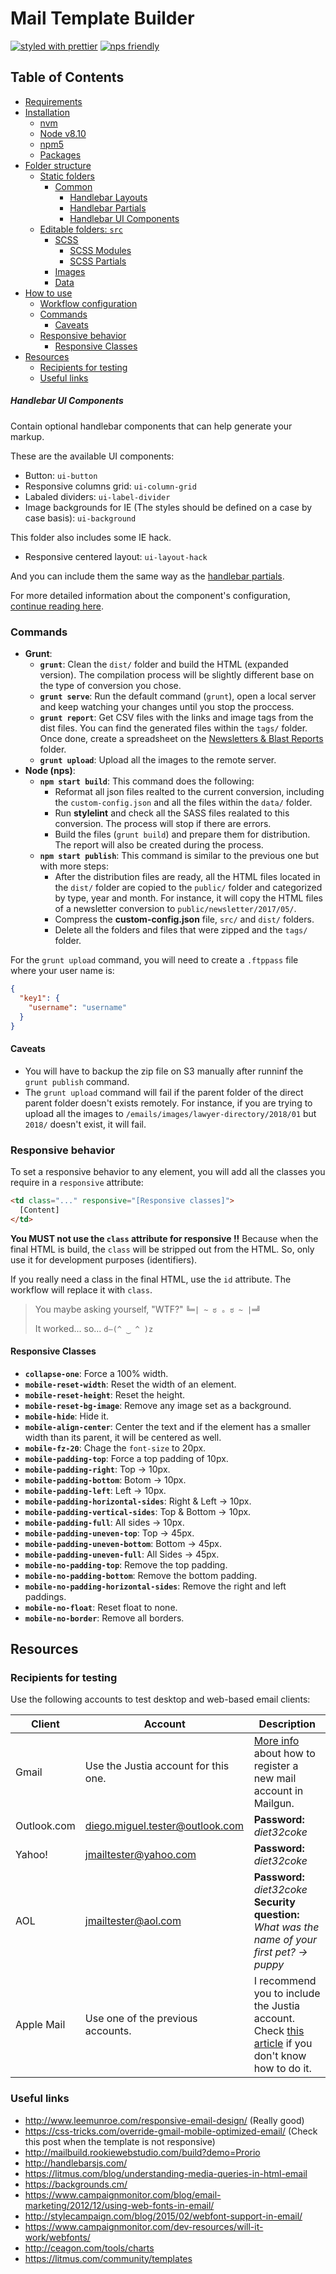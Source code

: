 
# Mail Template Builder

[![styled with prettier](https://img.shields.io/badge/styled_with-prettier-ff69b4.svg)](https://github.com/prettier/prettier) [![nps friendly](https://img.shields.io/badge/nps-friendly-blue.svg?style=flat-square)](https://github.com/kentcdodds/nps)

## Table of Contents

- [Requirements](#requirements)
- [Installation](#installation)
  - [nvm](#nvm)
  - [Node v8.10](#node-v810)
  - [npm5](#npm5)
  - [Packages](#packages)
- [Folder structure](#folder-structure)
  - [Static folders](#static-folders)
    - [Common](#common)
      - [Handlebar Layouts](#handlebar-layouts)
      - [Handlebar Partials](#handlebar-partials)
      - [Handlebar UI Components](#handlebar-ui-components)
  - [Editable folders: `src`](#editable-folders-src)
    - [SCSS](#scss)
      - [SCSS Modules](#scss-modules)
      - [SCSS Partials](#scss-partials)
    - [Images](#images)
    - [Data](#data)
- [How to use](#how-to-use)
  - [Workflow configuration](#workflow-configuration)
  - [Commands](#commands)
    - [Caveats](#caveats)
  - [Responsive behavior](#responsive-behavior)
    - [Responsive Classes](#responsive-classes)
- [Resources](#resources)
  - [Recipients for testing](#recipients-for-testing)
  - [Useful links](#useful-links)


##### Handlebar UI Components

Contain optional handlebar components that can help generate your markup.

These are the available UI components:

- Button: `ui-button`
- Responsive columns grid: `ui-column-grid`
- Labaled dividers: `ui-label-divider`
- Image backgrounds for IE (The styles should be defined on a case by case basis): `ui-background`

This folder also includes some IE hack.

- Responsive centered layout: `ui-layout-hack`

And you can include them the same way as the [handlebar partials](#handlebar-partials).

For more detailed information about the component's configuration, [continue reading here](https://github.com/justia/mail-template-builder/tree/develop/common/ui-components#ui-components).



### Commands

- **Grunt**:
  - **`grunt`**: Clean the `dist/` folder and build the HTML (expanded version). The compilation process will be slightly different base on the type of conversion you chose.
  - **`grunt serve`**: Run the default command (`grunt`), open a local server and keep watching your changes until you stop the proccess.
  - **`grunt report`**: Get CSV files with the links and image tags from the dist files. You can find the generated files within the `tags/` folder. Once done, create a spreadsheet on the [Newsletters & Blast Reports](https://drive.google.com/drive/folders/0B7PrUnUkDf7UX3p5d1ZlN2FKTzQ) folder.
  - **`grunt upload`**: Upload all the images to the remote server.
- **Node (nps)**:
  - **`npm start build`**: This command does the following:
    - Reformat all json files realted to the current conversion, including the `custom-config.json` and all the files within the `data/` folder.
    - Run **stylelint** and check all the SASS files realated to this conversion. The process will stop if there are errors.
    - Build the files (`grunt build`) and prepare them for distribution. The report will also be created during the process.
  - **`npm start publish`**: This command is similar to the previous one but with more steps:
    - After the distribution files are ready, all the HTML files located in the `dist/` folder are copied to the `public/` folder and categorized by type, year and month. For instance, it will copy the HTML files of a newsletter conversion to `public/newsletter/2017/05/`.
    - Compress the **custom-config.json** file, `src/` and `dist/` folders.
    - Delete all the folders and files that were zipped and the `tags/` folder.

For the `grunt upload` command, you will need to create a `.ftppass` file where your user name is:

```json
{
  "key1": {
    "username": "username"
  }
}
```

#### Caveats

- You will have to backup the zip file on S3 manually after runninf the `grunt publish` command.
- The `grunt upload` command will fail if the parent folder of the direct parent folder doesn't exists remotely. For instance, if you are trying to upload all the images to `/emails/images/lawyer-directory/2018/01` but `2018/` doesn't exist, it will fail.


### Responsive behavior

To set a responsive behavior to any element, you will add all the classes you require in a `responsive` attribute:

```html
<td class="..." responsive="[Responsive classes]">
  [Content]
</td>
```

**You MUST not use the `class` attribute for responsive !!** Because when the final HTML is build, the `class` will be stripped out from the HTML. So, only use it for development purposes (identifiers).

If you really need a class in the final HTML, use the `id` attribute. The workflow will replace it with `class`.

> You maybe asking yourself, "WTF?" `╚═| ~ ಠ ₒ ಠ ~ |═╝`
>
> It worked... so... `d–(^ ‿ ^ )z`


#### Responsive Classes

- **`collapse-one`**: Force a 100% width.
- **`mobile-reset-width`**: Reset the width of an element.
- **`mobile-reset-height`**: Reset the height.
- **`mobile-reset-bg-image`**: Remove any image set as a background.
- **`mobile-hide`**: Hide it.
- **`mobile-align-center`**: Center the text and if the element has a smaller width than its parent, it will be centered as well.
- **`mobile-fz-20`**: Chage the `font-size` to 20px.
- **`mobile-padding-top`**: Force a top padding of 10px.
- **`mobile-padding-right`**: Top → 10px.
- **`mobile-padding-bottom`**: Botom → 10px.
- **`mobile-padding-left`**: Left → 10px.
- **`mobile-padding-horizontal-sides`**: Right & Left → 10px.
- **`mobile-padding-vertical-sides`**: Top & Bottom → 10px.
- **`mobile-padding-full`**: All sides → 10px.
- **`mobile-padding-uneven-top`**: Top → 45px.
- **`mobile-padding-uneven-bottom`**: Bottom → 45px.
- **`mobile-padding-uneven-full`**: All Sides → 45px.
- **`mobile-no-padding-top`**: Remove the top padding.
- **`mobile-no-padding-bottom`**: Remove the bottom padding.
- **`mobile-no-padding-horizontal-sides`**: Remove the right and left paddings.
- **`mobile-no-float`**: Reset float to none.
- **`mobile-no-border`**: Remove all borders.


## Resources

### Recipients for testing

Use the following accounts to test desktop and web-based email clients:

Client | Account | Description
------ | ------- | -----------
Gmail | Use the Justia account for this one. | [More info](#add-another-email-account) about how to register a new mail account in Mailgun.
Outlook.com | diego.miguel.tester@outlook.com | **Password:** *diet32coke*
Yahoo! | jmailtester@yahoo.com | **Password:** *diet32coke*
AOL | jmailtester@aol.com | **Password:** *diet32coke* <br> **Security question:** <br> *What was the name of your first pet? → puppy*
Apple Mail | Use one of the previous accounts. | I recommend you to include the Justia account. <br>Check [this article](https://support.apple.com/en-us/HT204093#setup) if you don't know how to do it.

### Useful links

- http://www.leemunroe.com/responsive-email-design/ (Really good)
- https://css-tricks.com/override-gmail-mobile-optimized-email/ (Check this post when the template is not responsive)
- http://mailbuild.rookiewebstudio.com/build?demo=Prorio
- http://handlebarsjs.com/
- https://litmus.com/blog/understanding-media-queries-in-html-email
- https://backgrounds.cm/
- https://www.campaignmonitor.com/blog/email-marketing/2012/12/using-web-fonts-in-email/
- http://stylecampaign.com/blog/2015/02/webfont-support-in-email/
- https://www.campaignmonitor.com/dev-resources/will-it-work/webfonts/
- http://ceagon.com/tools/charts
- https://litmus.com/community/templates
